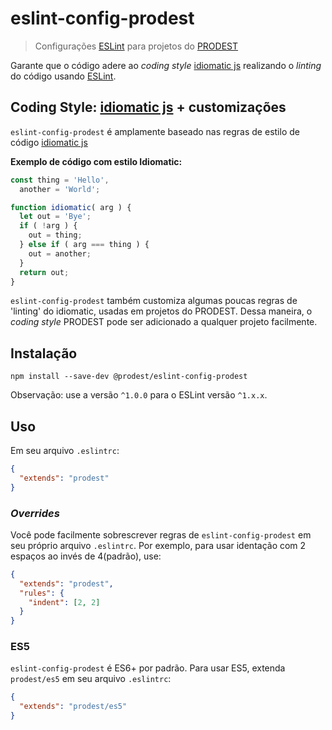 # eslint-config-prodest
>Configurações [ESLint](http://eslint.org/) para projetos do [PRODEST](http://www.prodest.es.gov.br)

Garante que o código adere ao *coding style* [idiomatic js](https://github.com/rwaldron/idiomatic.js/) realizando o *linting*
do código usando [ESLint](http://eslint.org/).

## Coding Style: [idiomatic js](https://github.com/rwaldron/idiomatic.js/) + customizações
`eslint-config-prodest` é amplamente baseado nas regras de estilo de código [idiomatic js](https://github.com/rwaldron/idiomatic.js/)

**Exemplo de código com estilo Idiomatic:**
```js
const thing = 'Hello',
  another = 'World';

function idiomatic( arg ) {
  let out = 'Bye';
  if ( !arg ) {
    out = thing;
  } else if ( arg === thing ) {
    out = another;
  }
  return out;
}
```

`eslint-config-prodest` também customiza algumas poucas regras de 'linting' do idiomatic, usadas em projetos
do PRODEST. Dessa maneira, o *coding style* PRODEST pode ser adicionado a qualquer projeto facilmente.

## Instalação
```
npm install --save-dev @prodest/eslint-config-prodest
```

Observação: use a versão `^1.0.0` para o ESLint versão `^1.x.x`.

## Uso
Em seu arquivo `.eslintrc`:
```json
{
  "extends": "prodest"
}
```
### *Overrides*
Você pode facilmente sobrescrever regras de `eslint-config-prodest` em seu próprio arquivo `.eslintrc`. Por exemplo, para usar identação
com 2 espaços ao invés de 4(padrão), use:

```json
{
  "extends": "prodest",
  "rules": {
    "indent": [2, 2]
  }
}
```

### ES5
`eslint-config-prodest` é ES6+ por padrão. Para usar ES5, extenda `prodest/es5`
em seu arquivo `.eslintrc`:
```json
{
  "extends": "prodest/es5"
}
```
